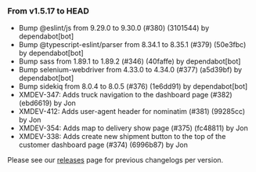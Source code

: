 ### From v1.5.17 to HEAD

- Bump @eslint/js from 9.29.0 to 9.30.0 (#380) (3101544) by dependabot[bot]
- Bump @typescript-eslint/parser from 8.34.1 to 8.35.1 (#379) (50e3fbc) by dependabot[bot]
- Bump sass from 1.89.1 to 1.89.2 (#346) (40faffe) by dependabot[bot]
- Bump selenium-webdriver from 4.33.0 to 4.34.0 (#377) (a5d39bf) by dependabot[bot]
- Bump sidekiq from 8.0.4 to 8.0.5 (#376) (1e6dd91) by dependabot[bot]
- XMDEV-347: Adds truck navigation to the dashboard page (#382) (ebd6619) by Jon
- XMDEV-412: Adds user-agent header for nominatim (#381) (99285cc) by Jon
- XMDEV-354: Adds map to delivery show page (#375) (fc48811) by Jon
- XMDEV-338: Adds create new shipment button to the top of the customer dashboard page (#374) (6996b87) by Jon

Please see our [releases](https://github.com/devxiongmao/truckin-along/releases/) page for previous changelogs per version.

